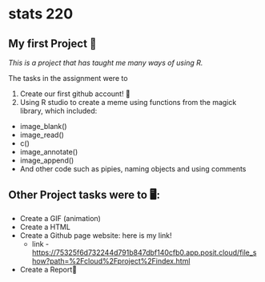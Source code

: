 # stats 220

## **My first Project** 🎉

_This is a project that has taught me many ways of using R._

The tasks in the assignment were to 

1. Create our first github account! 🤩
2. Using R studio to create a meme using functions from the magick library, which included:
  * image_blank()
  * image_read()
  * c()
  * image_annotate()
  * image_append()
  * And other code such as pipies, naming objects and using comments 

## Other Project tasks were to 🖥️: 

- Create a GIF (animation) 
- Create a HTML
- Create a Github page website: here is my link!
  -  link - https://75325f6d732244d791b847dbf140cfb0.app.posit.cloud/file_show?path=%2Fcloud%2Fproject%2Findex.html
- Create a Report📓

